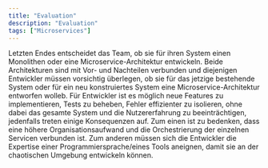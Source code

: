 ```yaml
---
title: "Evaluation"
description: "Evaluation"
tags: ["Microservices"]
---
```


Letzten Endes entscheidet das Team, ob sie für ihren System einen Monolithen oder eine Microservice-Architektur entwickeln. Beide Architekturen sind mit Vor- und Nachteilen verbunden und diejenigen Entwickler müssen vorsichtig überlegen, ob sie für das jetzige bestehende System oder für ein neu konstruiertes System eine Microservice-Architektur entworfen wolleb. Für Entwickler ist es möglich neue Features zu implementieren, Tests zu beheben, Fehler effizienter zu isolieren, ohne dabei das gesamte System und die Nutzererfahrung zu beeinträchtigen, jedenfalls treten einige Konsequenzen auf. Zum einen ist zu bedenken, dass eine höhere Organisationsaufwand und die Orchestrierung der einzelnen Servicen verbunden ist. Zum anderen müssen sich die Entwickler die Expertise einer Programmiersprache/eines Tools aneignen, damit sie an der chaotischen Umgebung entwickeln können. 